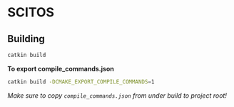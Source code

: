# SCITOS

## Building
```bash
catkin build
```

**To export compile_commands.json**
```bash
catkin build -DCMAKE_EXPORT_COMPILE_COMMANDS=1
```
_Make sure to copy `compile_commands.json` from under build to project root!_

